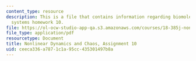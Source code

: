```yaml
---
content_type: resource
description: This is a file that contains information regarding biomolecular feedback
  systems homework 10.
file: https://ol-ocw-studio-app-qa.s3.amazonaws.com/courses/18-385j-nonlinear-dynamics-and-chaos-fall-2014/ceeca336a7871c1a95cc435301497b8a_MIT18_385JF14_Pset10.pdf
file_type: application/pdf
resourcetype: Document
title: Nonlinear Dynamics and Chaos, Assignment 10
uid: ceeca336-a787-1c1a-95cc-435301497b8a
---
```

